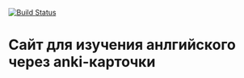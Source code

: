 [![Build Status](https://travis-ci.org/ar4ben/flashcards.svg?branch=seventh-task)](https://travis-ci.org/ar4ben/flashcards)

# Сайт для изучения анлгийского через anki-карточки

